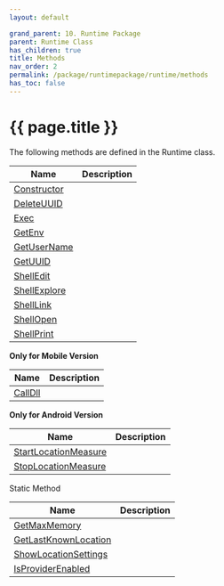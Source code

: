 ```yaml
---
layout: default

grand_parent: 10. Runtime Package
parent: Runtime Class
has_children: true
title: Methods
nav_order: 2
permalink: /package/runtimepackage/runtime/methods
has_toc: false
---
```

# {{ page.title }}

The following methods are defined in the Runtime class.

|Name       | Description     |
|----------	|-----------------|
|[Constructor](/package/runtimepackage/runtime/methods/constructor) | |
|[DeleteUUID](/package/runtimepackage/runtime/methods/deleteuuid) | |
|[Exec](/package/runtimepackage/runtime/methods/exec) | |
|[GetEnv](/package/runtimepackage/runtime/methods/getenv) | |
|[GetUserName](/package/runtimepackage/runtime/methods/getusername) | |
|[GetUUID](/package/runtimepackage/runtime/methods/getuuid) | |
|[ShellEdit](/package/runtimepackage/runtime/methods/shelledit) | |
|[ShellExplore](/package/runtimepackage/runtime/methods/shellexplore) | |
|[ShellLink](/package/runtimepackage/runtime/methods/shelllink) | |
|[ShellOpen](/package/runtimepackage/runtime/methods/shellopen) | |
|[ShellPrint](/package/runtimepackage/runtime/methods/shellprint) | |

**Only for Mobile Version**

|Name       | Description     |
|----------	|-----------------|
|[CallDll](/package/runtimepackage/runtime/methods/calldll) | |

**Only for Android Version**

|Name       | Description     |
|----------	|-----------------|
|[StartLocationMeasure](/package/runtimepackage/runtime/methods/startlocationmeasure) | |
|[StopLocationMeasure](/package/runtimepackage/runtime/methods/stoplocationmeasure) | |

Static Method

|Name       | Description     |
|----------	|-----------------|
|[GetMaxMemory](/package/runtimepackage/runtime/methods/getmaxmemory) | |
|[GetLastKnownLocation](/package/runtimepackage/runtime/methods/getlastknownlocation) | |
|[ShowLocationSettings](/package/runtimepackage/runtime/methods/showlocationsettings) | |
|[IsProviderEnabled](/package/runtimepackage/runtime/methods/isproviderenabled) | |
